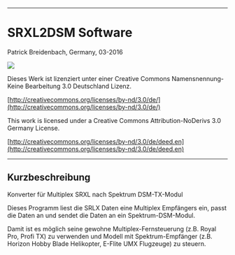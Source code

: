 
-------------------------------------------------------------------------------------------------------

# SRXL2DSM Software #

Patrick Breidenbach, Germany, 03-2016

![](https://licensebuttons.net/l/by-nd/3.0/de/88x31.png)

Dieses Werk ist lizenziert unter einer
Creative Commons Namensnennung-Keine Bearbeitung 3.0 Deutschland Lizenz.

[http://creativecommons.org/licenses/by-nd/3.0/de/](http://creativecommons.org/licenses/by-nd/3.0/de/)


This work is licensed under a
Creative Commons Attribution-NoDerivs 3.0 Germany License.

[http://creativecommons.org/licenses/by-nd/3.0/de/deed.en](http://creativecommons.org/licenses/by-nd/3.0/de/deed.en)

-------------------------------------------------------------------------------------------------------

## Kurzbeschreibung ##

Konverter für Multiplex SRXL nach Spektrum DSM-TX-Modul

Dieses Programm liest die SRLX Daten eine Multiplex Empfängers ein, passt die Daten an und
sendet die Daten an ein Spektrum-DSM-Modul.

Damit ist es möglich seine gewohne Multiplex-Fernsteuerung (z.B. Royal Pro, Profi TX) zu verwenden und Modell mit Spektrum-Empfänger (z.B. Horizon Hobby Blade Helikopter, E-Flite UMX Flugzeuge) zu steuern.
 
 
